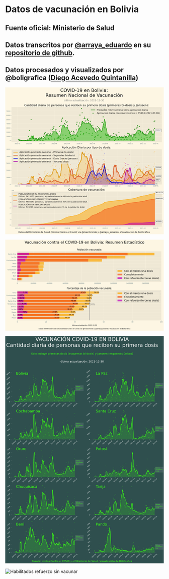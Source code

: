 # Datos de vacunación en Bolivia
## Fuente oficial: Ministerio de Salud

## Datos transcritos por [@arraya_eduardo](https://twitter.com/arraya_eduardo) en su [repositorio de github](https://github.com/pr0nstar/covid19-data/blob/master/processed/bolivia/vaccinations.csv).

## Datos procesados y visualizados por @boligrafica ([Diego Acevedo Quintanilla](https://twitter.com/klimatica))


![Resumen nacional](https://github.com/dquintani/vacunacion/blob/main/resumen_nacional.jpg?raw=true)



![Resumen Estadístico](https://github.com/dquintani/vacunacion/blob/main/resumen_departamental.jpg?raw=true)

![Cantidad diaria que recibe su primera dosis](https://github.com/dquintani/vacunacion/blob/main/primera_vacunacion.jpg?raw=true)

![Habilitados refuerzo sin vacunar](https://github.com/dquintani/vacunacion/blob/main/habilitados_refuerzo1.jpg?raw=true)